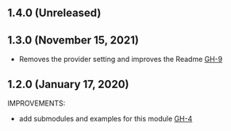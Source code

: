 ## 1.4.0 (Unreleased)
## 1.3.0 (November 15, 2021)

- Removes the provider setting and improves the Readme [GH-9](https://github.com/terraform-alicloud-modules/terraform-alicloud-ram/pull/9)

## 1.2.0 (January 17, 2020)

IMPROVEMENTS:

- add submodules and examples for this module [GH-4](https://github.com/terraform-alicloud-modules/terraform-alicloud-ram/pull/4)
